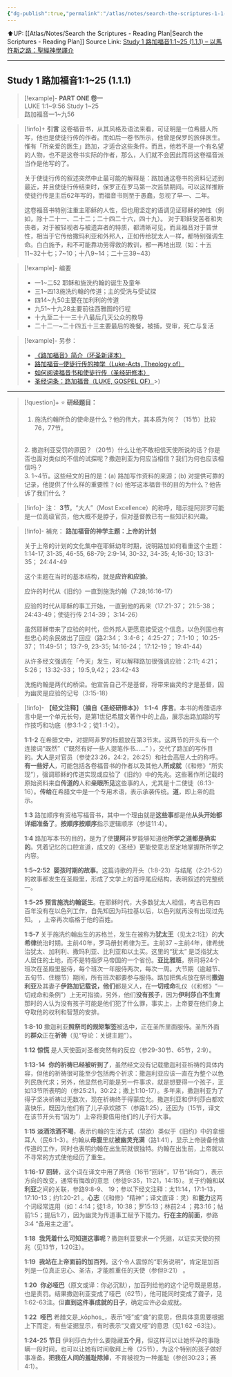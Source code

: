 ```yaml
---
{"dg-publish":true,"permalink":"/atlas/notes/search-the-scriptures-1-1-1-luke-1-1-25/"}
---
```


⬆️UP: [[Atlas/Notes/Search the Scriptures - Reading Plan\|Search the Scriptures - Reading Plan]]
Source Link: [Study 1 路加福音1:1\~25 (1.1.1) – 以馬忤斯之路：聖經神學譯介](https://yimawusi.net/2021/12/01/study-1-luke-1_1_25/)

---

## Study 1 路加福音1:1~25 (1.1.1)

> [!example]- **PART ONE 卷一**  
> LUKE 1:1~9:56 Study 1~25  
> 路加福音一1~九56


> [!info]+ **引言**
> 这卷福音书，从其风格及语法来看，可证明是一位希腊人所写，他也是使徒行传的作者。而如后一卷书所示，他曾是保罗的旅伴医生。惟有「所亲爱的医生」路加，才适合这些条件。而且，他若不是一个有名望的人物，也不是这卷书实际的作者，那么，人们就不会因此而将这卷福音派当作是他写的了。
> 
> 关于使徒行传的叙述突然中止最可能的解释是：路加通这卷书的资料记述到最近，并且使徒行传结束时，保罗正在罗马第一次监禁期间。可以这样推断使徒行传是主后62年写的，而福音书则至于愚蠢，忽视了早一、二年。
> 
> 这卷福音书特别注重主耶稣的人性，但也用坚定的语调见证耶稣的神性（例如，除十二十一、二十二；二十四二十六，四十九）。 对于耶稣受苦者和失丧者，对于被轻视者与被遗弃者的特质，都清晰可见，而且福音对于普世性，相当于它传给撒玛利亚和外邦人，正如传给犹太人一样，都特别强调生命。白白施予，和不可能靠功劳得救的教训，都一再地出现（如：十五11~32十七；7~10；十八9~14；二十三39~43）

> [!example]- 编要
> 
> - 一1~二52 耶稣和施洗约翰的诞生及童年 
> - 三1~四13施洗约翰的传道；主的受洗与受试探
> - 四14~九50主要在加利利的传道
> - 九51~十九28主要前往西雅图的行程
> - 十九至二十一三十八最后几天公众的教导
> - 二十二一~二十四五十三主要最后的晚餐，被捕，受审，死亡与复活

> [!example]- 另参：
> - [《路加福音》简介（环圣新译本）](https://yimawusi.net/2021/12/01/introduction-to-luke/)
> - [路加福音─使徒行传的神学（Luke-Acts, Theology of）](https://yimawusi.net/2021/12/01/theology-of-luke-acts/)
> - [如何阅读福音书和使徒行传（圣经研修本）](https://yimawusi.net/2021/10/05/reading-the-gospels-and-acts/)
> - [圣经词条：路加福音（LUKE, GOSPEL OF）](https://yimawusi.net/2021/12/02/luke-gospel-of/)>)

---

> [!question]+ ⭐ **研经题目：** 
> 1. 施洗约翰所负的使命是什么？他的伟大，其本质为何？（15节）比较76，77节。
> <br>
> 2. 撒迦利亚受罚的原因？（20节）什么让他不敢相信天使所说的话？你是否也面对类似的不信的试探呢？撒迦利亚为何应当相信？我们为何也应该相信吗？
> <br>
> 3. 1~4节。这些经文的目的是：(a) 路加写作资料的来源；(b) 对提供可靠的记录，他提供了什么样的重要性？(c) 他写这本福音书的目的为什么？他告诉了我们什么？

> [!info]- 注：
> **3节**。“大人”（Most Excellence）的称呼，暗示提阿非罗可能是一位高级官员，他大概不是脖子，但对基督教已有一些知识和兴趣。

> [!info]- 補充：
> **路加福音的神学主题：上帝的计划**  
> 
> 关于上帝的计划的文化集中在耶稣幼年时期，说明路加如何看重这个主题：  
> 1:14-17, 31-35, 46-55, 68-79; 2:9-14, 30-32, 34-35; 4;16-30; 13:31-35； 24:44-49
> 
> 这个主题在当时的基本结构，就是**应许和应验**。
> 
> 应许的时代从《旧约》一直到施洗约翰（7:28;16:16-17）
> 
> 应验的时代从耶稣的事工开始，一直到他的再来（17:21-37； 21:5-38； 24:43-49；使徒行传 2:14-39； 3:14-26）
> 
> 虽然耶稣带来了应验的时代，但外邦人更愿意接受这个信息，以色列国也有些忠心的余民做出了回应（路2:34； 3:4-6； 4:25-27； 7:1-10； 10:25-37； 11:49-51； 13:7-9, 23-35; 14:16-24； 17:12-19； 19:41-44）
> 
> 从许多经文强调在「今天」发生，可以解释路加很强调应验：2:11; 4:21； 5:26； 13:32-33； 19:5,9,42； 23:42-43
> 
> 洗施约翰是两代的桥梁。他宣告自己不是基督，将带来幽灵的才是基督，因为幽灵是应验的记号（3:15-18）

> [!info]- **【经文注释】（摘自《圣经研修本》）**
> **1:1-4** 
> **序言**。本书的希腊语序言中是一个单元长句，是第1世纪希腊文著作中的上品，展示出路加超的写作技巧和功底（参3:1-2；徒1 :1-2）。
> 
> **1:1-2**
> 在希腊文中，对提阿非罗的标题放在第3节末。这两节的开头有一个连接词“既然”（“既然有好一些人提笔作书……” ），交代了路加的写作目的。**大人**是对官员（参徒23:26，24:2，26:25）和社会高层人士的称呼。**有一些好人**，可能包括各卷福音书的作者以及其他人**所成就**（《和修》“所实现”），强调耶稣的传道实现或应验了《旧约》中的先兆。这些著作所记载的原始资料来自**传道的**人和**亲眼所见**这些事的人，尤其是十二使徒（6:13-16）。**传给**在希腊文中是一个专用术语，表示承袭传统。**道**，即上帝的启示。
> 
> **1:3**
> 路加顺序有资格写福音书，其中一个理由就是**这些事**都是他**从头开始都详细准备了**。**按顺序按顺序**指示逻辑顺序（参徒11:4）。
> 
> **1:4**
> 路加写本书的目的，是为了使**提阿**非罗能够知道他**所学之道都是确实的**。凭着记忆的口腔宣道，成文的《圣经》更能使意志坚定地掌握所所学之内容。
> 
> **1:5~2:52** 
> **婴孩时期的故事**。这篇诗歌的开头（1:8-23）与结尾（2:21-52）的故事都发生在圣殿里，形成了文学上的首呼尾应结构，表明叙述的完整统一。
> 
> **1:5-25**
> **预言施洗约翰诞生**。在耶稣时代，大多数犹太人相信，考古已有四百年没有在以色列工作，自先知因为玛拉基以后，以色列就再没有出现过先知。 ，上帝再次临格于他的百姓。
> 
> **1:5-7**
> 关于施洗约翰出生的苏格兰，发生在被称为**犹太王**（见太2:1注）的**大希律**统治时期。主前40年，罗马册封希律为王。主前37 ~主前4年，律希统治犹太、加利利、撒玛利亚、比利亚和以土买。这里的“犹太” 是泛指犹太人居住的土地，而不是特指罗马帝国的一个省份。**亚比雅班**，祭司将24个班次在圣殿里服侍，每个班次一年服侍两次，每次一周。大节期（逾越节、五旬节、住棚节）期间，所有班次都要参与服侍。路加把焦点放在祭司**撒迦利亚**及其妻子**伊路加记载说，他们**都是义人，在**一切戒命**礼仪（《和修》“一切戒命和条例”）上无可指摘，另外，他们**没有孩子**，因为**伊利莎白不生育**那时的人认为没有孩子可能是他们犯了什么罪，事实上，上帝要在他们身上夺取他的权利和智慧的安排。
> 
> **1:8-10**
> 撒迦利亚**照祭司的规矩掣签**被选中，正在圣所里面服侍。圣所外面的**群众**正在**祈祷**（见“导论：关键主题”）。
> 
> **1:12** **惊慌**
> 是人天使面对圣者突然有的反应（参29-30节、65节，2:9）。
> 
> **1:13-14** 
> **你的祈祷已经被听到了**，虽然经文没有记载撒迦利亚祈祷的具体内容，但他的祈祷很可能至少包括两个祈求：撒迦利亚应该一直在为整个以色列民族代求；另外，他显然也可能是另一件事求，就是想要得一个孩子，正如13节所表明的（参25:21，30:22；撒上1:10-17）。多年来，撒迦利亚为了得子坚决祈祷过无数次，现在祈祷终于得蒙应允。撒迦利亚和伊利莎白都欢喜快乐，既因为他们有了儿子承欢膝下（参路1:25），还因为（15节，译文在该节开头有“因为”）上帝将要借用他们的儿子行大事。
> 
> **1:15**
> **淡酒浓酒不喝**，表示约翰的生活方式（禁欲）类似于《旧约》中的拿细耳人（民6:1-3）。约翰从**母腹**里就**被幽灵充满**（路1:41），显示上帝装备他做传道的工作，同时也表明约翰在出生前就很独特。约翰在出生前，上帝就以不寻常的方式使他经历了重生。
> 
> **1:16-17**
> **回转**，这个词在译文中用了两倍（16节“回转”，17节“转向”），表示方向的改变，通常有悔改的意思（参徒9:35，11:21，14:15）。关于约翰和**以利亚**之间的关联，参路9:8-9、 19；参以下经文注释：太11:14，17:1-13，17:10-13；约1:20-21 。**心志**（《和修》“精神”；译文直译：灵）和**能力**这两个词经常连用（如：4:14；徒1:8，10:38；罗15:13；林前2:4 ；弗3:16；帖前1:5；提后1:7），因为幽灵为传道事工赋予下能力。**行在主的前面**，参路3:4 “备用主之道”。
> 
> **1:18** 
> **我凭着什么可知道这事呢**？撒迦利亚要求一个凭据，以证实天使的预兆（见13节，1:20注）。
> 
> **1:19** 
> **我站在上帝面前的加百列**，这个令人震惊的“职务说明”，肯定是加百列是一位真正忠心、圣洁，才能胜重任的天使（参但9:21） 。
> 
> **1:20** 
> **你必哑巴**（原文或译：你必沉默），加百列给他的这个记号既是恩慈，也是责罚。结果撒迦利亚变成了哑巴（62节），他可能同时变成了聋子，见1:62-63注。但**直到这件事成就的日子**，确定应许必会成就。
> 
> **1:22** 
> **哑巴**  希腊文是_kōphos_，表示“哑”或“聋”的意思，但具体意思要根据上下而定，有些证据显示，有时表示“又聋又哑”的意思（见1:62 -63注）。
> 
> **1:24-25**
> **节日**  伊利莎白为什么要隐藏**五个月**，但这样可以让她怀孕的事隐瞒一段时间，也可以让她有时间敬拜上帝（25节），为这个特别的孩子做好事准备。**把我在人间的羞耻除掉**，不育被视为一种羞耻（参创30:23；赛4:1）。